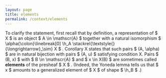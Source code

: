 ```yaml
---
layout: page
title: elements
permalink: /context/elements
---
```

To clarify the statement, first recall that by definition, a representation of $ X $ is an object $ A \in \mathscr{A} $ together with a natural isomorphism $ \alpha{\colon}\linebreak[0] \h_A \stackrel{\textstyle{}{\longrightarrow}_\sim} X $ . Corollary X states that such pairs $ (A, \alpha) $ are in natural bijection with pairs $ (A, u) $ satisfying condition X. Pairs $ (B, x) $ with $ B \in \mathscr{A} $ and $ x \in X(B) $ are sometimes called **elements** of the presheaf $ X $ . (Indeed, the Yoneda lemma tells us that $ x $ amounts to a generalized element of $ X $ of shape $ \h_B $ .)

